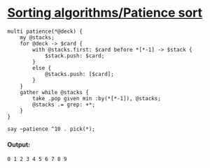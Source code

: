 [1]: http://rosettacode.org/wiki/Sorting_algorithms/Patience_sort

# [Sorting algorithms/Patience sort][1]

```perl6
multi patience(*@deck) {
    my @stacks;
    for @deck -> $card {
        with @stacks.first: $card before *[*-1] -> $stack {
            $stack.push: $card;
        }
        else {
            @stacks.push: [$card];
        }
    }
    gather while @stacks {
        take .pop given min :by(*[*-1]), @stacks;
        @stacks .= grep: +*;
    }
}
 
say ~patience ^10 . pick(*);
```

#### Output:
```
0 1 2 3 4 5 6 7 8 9
```